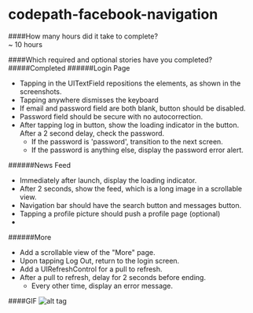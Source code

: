 codepath-facebook-navigation
============================

####How many hours did it take to complete?  
~ 10 hours  


####Which required and optional stories have you completed?  
#####Completed
######Login Page
- Tapping in the UITextField repositions the elements, as shown in the screenshots.
- Tapping anywhere dismisses the keyboard
- If email and password field are both blank, button should be disabled.
- Password field should be secure with no autocorrection.
- After tapping log in button, show the loading indicator in the button. After a 2 second delay, check the password.
	- If the password is 'password', transition to the next screen.
	- If the password is anything else, display the password error alert.

######News Feed
- Immediately after launch, display the loading indicator.
- After 2 seconds, show the feed, which is a long image in a scrollable view.
- Navigation bar should have the search button and messages button.
- Tapping a profile picture should push a profile page (optional)
- 

######More
- Add a scrollable view of the "More" page. 
- Upon tapping Log Out, return to the login screen.
- Add a UIRefreshControl for a pull to refresh.
- After a pull to refresh, delay for 2 seconds before ending.
	- Every other time, display an error message.
 

####GIF
![alt tag](https://raw.githubusercontent.com/jxrlee/codepath-facebook-navigation/master/facebook.gif)
